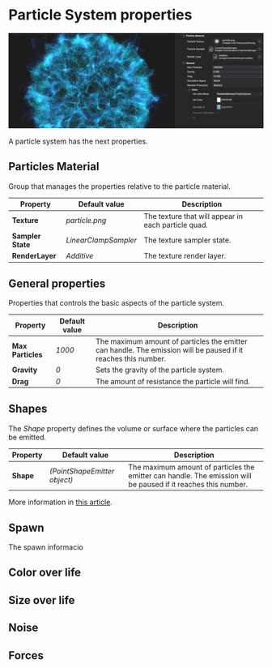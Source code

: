 # Particle System properties

![Particles properties](images/particles-properties.png)

A particle system has the next properties.

## Particles Material
Group that manages the properties relative to the particle  material.

|  Property      | Default value | Description   |
| ---- | ---- | ---- | 
| **Texture**  | _particle.png_            | The texture that will appear in each particle quad. |
| **Sampler State**  | _LinearClampSampler_            | The texture sampler state. |
| **RenderLayer**  | _Additive_            | The texture render layer. |

## General properties
Properties that controls the basic aspects of the particle system.

|  Property      | Default value | Description   |
| ---- | ---- | ---- | 
| **Max Particles**  | _1000_ | The maximum amount of particles the emitter can handle. The emission will be paused if it reaches this number. |
| **Gravity**  | _0_ | Sets the gravity of the particle system. |
| **Drag**  | _0_ | The amount of resistance the particle will find. |

## Shapes
The *Shape* property defines the volume or surface where the particles can be emitted.

|  Property      | Default value | Description   |
| ---- | ---- | ---- | 
| **Shape**  | _(PointShapeEmitter object)_ | The maximum amount of particles the emitter can handle. The emission will be paused if it reaches this number. |

More information in [this article](particle_shapes.md).

## Spawn 
The spawn informacio
## Color over life
## Size over life
## Noise
## Forces
